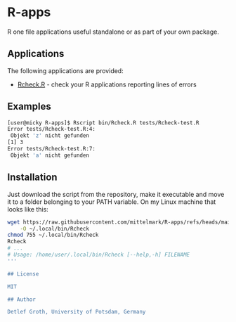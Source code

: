 # R-apps

R one file applications useful standalone or as part of your own package.

## Applications

The following applications are provided:

- [Rcheck.R](bin/Rcheck.R) - check your R applications reporting lines of errors

## Examples

```bash
[user@micky R-apps]$ Rscript bin/Rcheck.R tests/Rcheck-test.R 
Error tests/Rcheck-test.R:4:
 Objekt 'z' nicht gefunden 
[1] 3
Error tests/Rcheck-test.R:7:
 Objekt 'a' nicht gefunden 
```

## Installation

Just download the script from the  repository,  make it executable and move it
to a folder  belonging to your PATH  variable. On my Linux  machine that looks
like this:

```bash
wget https://raw.githubusercontent.com/mittelmark/R-apps/refs/heads/main/bin/Rcheck.R \
    -O ~/.local/bin/Rcheck
chmod 755 ~/.local/bin/Rcheck
Rcheck 
# ...
# Usage: /home/user/.local/bin/Rcheck [--help,-h] FILENAME
'''

## License

MIT

## Author

Detlef Groth, University of Potsdam, Germany


